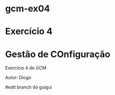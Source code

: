 # gcm-ex04
# Exercício 4
# Gestão de COnfiguração
Exercício 4 de GCM

Autor: Diogo

#edit branch do guigui
